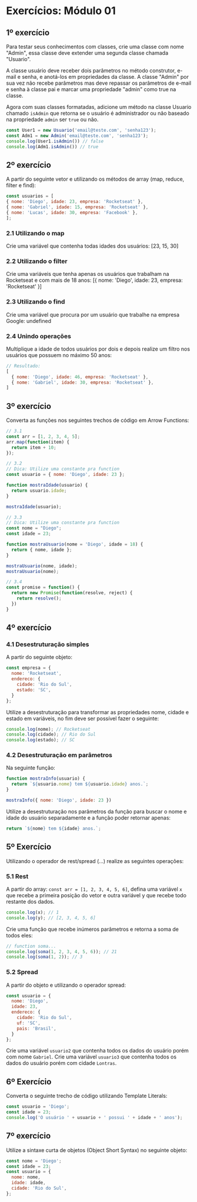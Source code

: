 # Exercícios: Módulo 01

## 1º exercício

Para testar seus conhecimentos com classes, crie uma classe com nome "Admin", essa classe deve extender uma segunda classe chamada "Usuario".

A classe usuário deve receber dois parâmetros no método construtor, e-mail e senha, e anotá-los em propriedades da classe. 
A classe "Admin" por sua vez não recebe parâmetros mas deve repassar os parâmetros de e-mail e senha à classe pai e marcar uma propriedade "admin" como true na classe.

Agora com suas classes formatadas, adicione um método na classe Usuario chamado `isAdmin` que retorna se o usuário é administrador ou não baseado na propriedade `admin` ser `true` ou não.

```javascript
const User1 = new Usuario('email@teste.com', 'senha123');
const Adm1 = new Admin('email@teste.com', 'senha123');
console.log(User1.isAdmin()) // false
console.log(Adm1.isAdmin()) // true
```

## 2º exercício

A partir do seguinte vetor e utilizando os métodos de array (map, reduce, filter e find):

```javascript
const usuarios = [
{ nome: 'Diego', idade: 23, empresa: 'Rocketseat' },
{ nome: 'Gabriel', idade: 15, empresa: 'Rocketseat' },
{ nome: 'Lucas', idade: 30, empresa: 'Facebook' },
];
```

### 2.1 Utilizando o map
Crie uma variável que contenha todas idades dos usuários: [23, 15, 30]

### 2.2 Utilizando o filter
Crie uma variáveis que tenha apenas os usuários que trabalham na Rocketseat e com mais de 18
anos: [{ nome: 'Diego', idade: 23, empresa: 'Rocketseat' }]

### 2.3 Utilizando o find
Crie uma variável que procura por um usuário que trabalhe na empresa Google: undefined

### 2.4 Unindo operações

Multiplique a idade de todos usuários por dois e depois realize um filtro nos usuários que possuem
no máximo 50 anos:

```javascript
// Resultado:
[
  { nome: 'Diego', idade: 46, empresa: 'Rocketseat' },
  { nome: 'Gabriel', idade: 30, empresa: 'Rocketseat' },
]
```

## 3º exercício

Converta as funções nos seguintes trechos de código em Arrow Functions:

```javascript
// 3.1
const arr = [1, 2, 3, 4, 5];
arr.map(function(item) {
  return item + 10;
});
```

```javascript
// 3.2
// Dica: Utilize uma constante pra function
const usuario = { nome: 'Diego', idade: 23 };

function mostraIdade(usuario) {
  return usuario.idade;
}

mostraIdade(usuario);
```

```javascript
// 3.3
// Dica: Utilize uma constante pra function
const nome = "Diego";
const idade = 23;

function mostraUsuario(nome = 'Diego', idade = 18) {
  return { nome, idade };
}

mostraUsuario(nome, idade);
mostraUsuario(nome);
```

```javascript
// 3.4
const promise = function() {
  return new Promise(function(resolve, reject) {
    return resolve();
  })
}
```

## 4º exercício

### 4.1 Desestruturação simples

A partir do seguinte objeto:

```javascript
const empresa = {
  nome: 'Rocketseat',
  endereco: {
    cidade: 'Rio do Sul',
    estado: 'SC',
  }
};
```

Utilize a desestruturação para transformar as propriedades nome, cidade e estado em variáveis, no
fim deve ser possível fazer o seguinte:

```javascript
console.log(nome); // Rocketseat
console.log(cidade); // Rio do Sul
console.log(estado); // SC
```

### 4.2 Desestruturação em parâmetros

Na seguinte função:

```javascript
function mostraInfo(usuario) {
  return `${usuario.nome} tem ${usuario.idade} anos.`;
}

mostraInfo({ nome: 'Diego', idade: 23 })
```

Utilize a desestruturação nos parâmetros da função para buscar o nome e idade do usuário
separadamente e a função poder retornar apenas:

```javascript
return `${nome} tem ${idade} anos.`;
```

## 5º Exercício
Utilizando o operador de rest/spread (...) realize as seguintes operações:

### 5.1 Rest

A partir do array: `const arr = [1, 2, 3, 4, 5, 6]`, defina uma variável `x` que recebe a primeira
posição do vetor e outra variável y que recebe todo restante dos dados.

```javascript
console.log(x); // 1
console.log(y); // [2, 3, 4, 5, 6]
```

Crie uma função que recebe inúmeros parâmetros e retorna a soma de todos eles:

```javascript
// function soma...
console.log(soma(1, 2, 3, 4, 5, 6)); // 21
console.log(soma(1, 2)); // 3
```

### 5.2 Spread

A partir do objeto e utilizando o operador spread:

```javascript
const usuario = {
  nome: 'Diego',
  idade: 23,
  endereco: {
    cidade: 'Rio do Sul',
    uf: 'SC',
    pais: 'Brasil',
  }
};
```

Crie uma variável `usuario2` que contenha todos os dados do usuário porém com nome `Gabriel`.
Crie uma variável `usuario3` que contenha todos os dados do usuário porém com cidade `Lontras`.

## 6º Exercício

Converta o seguinte trecho de código utilizando Template Literals:

```javascript
const usuario = 'Diego';
const idade = 23;
console.log('O usuário ' + usuario + ' possui ' + idade + ' anos');
```

## 7º exercício

Utilize a sintaxe curta de objetos (Object Short Syntax) no seguinte objeto:

```javascript
const nome = 'Diego';
const idade = 23;
const usuario = {
  nome: nome,
  idade: idade,
  cidade: 'Rio do Sul',
};
```

